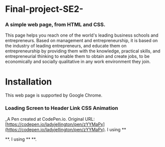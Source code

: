 # Final-project-SE2-
### A simple web page, from HTML and CSS.
This page helps you reach one of the world's leading business schools and entrepreneurs.
Based on management and entrepreneurship, it is based on the industry of leading entrepreneurs, and educate them on entrepreneurship by providing them with the knowledge, practical skills, 
and entrepreneurial thinking to enable them to obtain and create jobs, to be economically and socially qualitative in any work environment they join.
# Installation
This web page is supported by Google Chrome.
### Loading Screen to Header Link CSS Animation
 _A Pen created at CodePen.io. Original URL: [https://codepen.io/ladyjellington/pen/zYYMaPx](https://codepen.io/ladyjellington/pen/zYYMaPx).
I using ** <div class = "name"></div> **.
I using ** <meta charset="UTF-8"> **.
> <link rel="stylesheet" href="./style.css">
> <title>acsses to MBSC</title>
 
